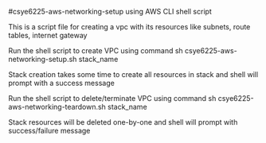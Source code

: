 #csye6225-aws-networking-setup using AWS CLI shell script

This is a script file for creating a vpc with its resources like subnets, route tables, internet gateway

Run the shell script to create VPC using command sh csye6225-aws-networking-setup.sh stack_name

Stack creation takes some time to create all resources in stack and shell will prompt with a success message

Run the shell script to delete/terminate VPC using command sh csye6225-aws-networking-teardown.sh stack_name

Stack resources will be deleted one-by-one and shell will prompt with success/failure message
